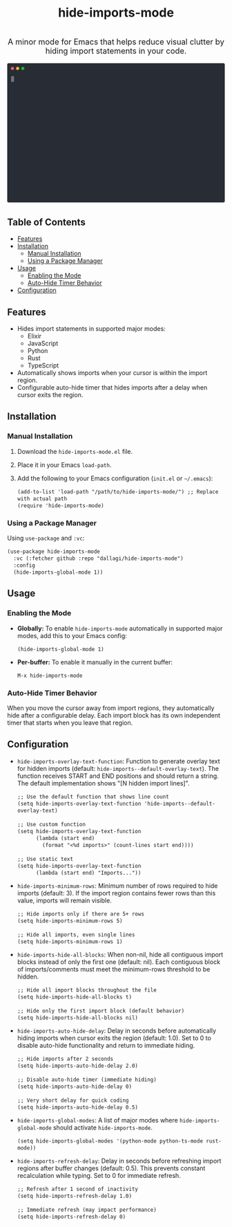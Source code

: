 <div align="center">
  <h1 style="width: 100%; text-align: center">hide-imports-mode</h1>
  <p style="font-size: 18px; white-space: pre-line">
    A minor mode for Emacs that helps reduce visual clutter by hiding import statements in your code.
  </p>
</div>

![hide-imports-mode demo](demo.svg)

## Table of Contents

- [Features](#features)
- [Installation](#installation)
  - [Manual Installation](#manual-installation)
  - [Using a Package Manager](#using-a-package-manager)
- [Usage](#usage)
  - [Enabling the Mode](#enabling-the-mode)
  - [Auto-Hide Timer Behavior](#auto-hide-timer-behavior)
- [Configuration](#configuration)

## Features

- Hides import statements in supported major modes:
    - Elixir
    - JavaScript
    - Python
    - Rust
    - TypeScript
- Automatically shows imports when your cursor is within the import region.
- Configurable auto-hide timer that hides imports after a delay when cursor exits the region.



## Installation

### Manual Installation

1.  Download the `hide-imports-mode.el` file.
2.  Place it in your Emacs `load-path`.
3.  Add the following to your Emacs configuration (`init.el` or `~/.emacs`):

    ```emacs-lisp
    (add-to-list 'load-path "/path/to/hide-imports-mode/") ;; Replace with actual path
    (require 'hide-imports-mode)
    ```

### Using a Package Manager

Using `use-package` and `:vc`:

```emacs-lisp
(use-package hide-imports-mode
  :vc (:fetcher github :repo "dallagi/hide-imports-mode")
  :config
  (hide-imports-global-mode 1))
```

## Usage

### Enabling the Mode

-   **Globally:** To enable `hide-imports-mode` automatically in supported major modes, add this to your Emacs config:
    ```emacs-lisp
    (hide-imports-global-mode 1)
    ```
-   **Per-buffer:** To enable it manually in the current buffer:
    ```emacs-lisp
    M-x hide-imports-mode
    ```

### Auto-Hide Timer Behavior

When you move the cursor away from import regions, they automatically hide after a configurable delay. Each import block has its own independent timer that starts when you leave that region.

## Configuration

-   `hide-imports-overlay-text-function`: Function to generate overlay text for hidden imports (default: `hide-imports--default-overlay-text`). The function receives START and END positions and should return a string. The default implementation shows "[N hidden import lines]".
    ```emacs-lisp
    ;; Use the default function that shows line count
    (setq hide-imports-overlay-text-function 'hide-imports--default-overlay-text)

    ;; Use custom function
    (setq hide-imports-overlay-text-function
          (lambda (start end)
            (format "<%d imports>" (count-lines start end))))

    ;; Use static text
    (setq hide-imports-overlay-text-function
          (lambda (start end) "Imports..."))
    ```
-   `hide-imports-minimum-rows`: Minimum number of rows required to hide imports (default: 3). If the import region contains fewer rows than this value, imports will remain visible.
    ```emacs-lisp
    ;; Hide imports only if there are 5+ rows
    (setq hide-imports-minimum-rows 5)

    ;; Hide all imports, even single lines
    (setq hide-imports-minimum-rows 1)
    ```
-   `hide-imports-hide-all-blocks`: When non-nil, hide all contiguous import blocks instead of only the first one (default: nil). Each contiguous block of imports/comments must meet the minimum-rows threshold to be hidden.
    ```emacs-lisp
    ;; Hide all import blocks throughout the file
    (setq hide-imports-hide-all-blocks t)

    ;; Hide only the first import block (default behavior)
    (setq hide-imports-hide-all-blocks nil)
    ```
-   `hide-imports-auto-hide-delay`: Delay in seconds before automatically hiding imports when cursor exits the region (default: 1.0). Set to 0 to disable auto-hide functionality and return to immediate hiding.
    ```emacs-lisp
    ;; Hide imports after 2 seconds
    (setq hide-imports-auto-hide-delay 2.0)

    ;; Disable auto-hide timer (immediate hiding)
    (setq hide-imports-auto-hide-delay 0)

    ;; Very short delay for quick coding
    (setq hide-imports-auto-hide-delay 0.5)
    ```
-   `hide-imports-global-modes`: A list of major modes where `hide-imports-global-mode` should activate `hide-imports-mode`.
    ```emacs-lisp
    (setq hide-imports-global-modes '(python-mode python-ts-mode rust-mode))
    ```
-   `hide-imports-refresh-delay`: Delay in seconds before refreshing import regions after buffer changes (default: 0.5). This prevents constant recalculation while typing. Set to 0 for immediate refresh.
    ```emacs-lisp
    ;; Refresh after 1 second of inactivity
    (setq hide-imports-refresh-delay 1.0)

    ;; Immediate refresh (may impact performance)
    (setq hide-imports-refresh-delay 0)
    ```
